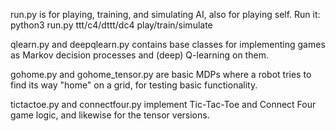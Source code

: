 run.py is for playing, training, and simulating AI, also for playing self.  Run it: python3 run.py ttt/c4/dttt/dc4 play/train/simulate

qlearn.py and deepqlearn.py contains base classes for implementing games as Markov decision processes and (deep) Q-learning on them.

gohome.py and gohome_tensor.py are basic MDPs where a robot tries to find its way "home" on a grid, for testing basic functionality.

tictactoe.py and connectfour.py implement Tic-Tac-Toe and Connect Four game logic, and likewise for the tensor versions.
